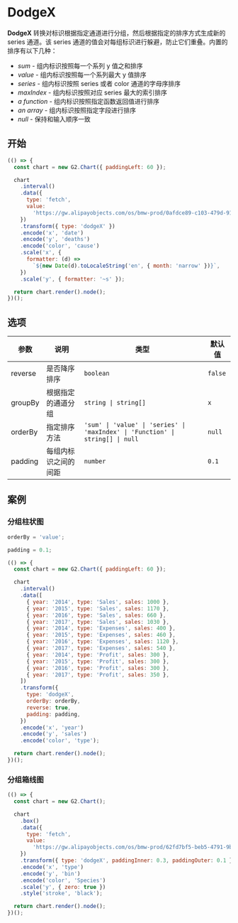 # DodgeX

<!-- The dodge group marks into series by color or series channel, and then produce new series channel for each series by specified order, say to form horizontal "columns" by specified channels. The built-in order is as followed:

- _sum_ - order columns by ascending total value of corresponding series
- _value_ - order columns by ascending values of y channel
- _series_ - order columns by nature alphabetical order of series or color channel
- _maxIndex_ - order columns by the index of their max value of corresponding series
- _a function_ - order columns by the specified function of data
- _an array_ - order columns by the specified array of fields
- _null_ - respect input order

The _reverse_ option reverse any of the above orders. -->

**DodgeX** 转换对标识根据指定通道进行分组，然后根据指定的排序方式生成新的 series 通道。该 series 通道的值会对每组标识进行躲避，防止它们重叠。内置的排序有以下几种：

- _sum_ - 组内标识按照每一个系列 y 值之和排序
- _value_ - 组内标识按照每一个系列最大 y 值排序
- _series_ - 组内标识按照 series 或者 color 通道的字母序排序
- _maxIndex_ - 组内标识按照对应 series 最大的索引排序
- _a function_ - 组内标识按照指定函数返回值进行排序
- _an array_ - 组内标识按照指定字段进行排序
- _null_ - 保持和输入顺序一致

## 开始

```js
(() => {
  const chart = new G2.Chart({ paddingLeft: 60 });

  chart
    .interval()
    .data({
      type: 'fetch',
      value:
        'https://gw.alipayobjects.com/os/bmw-prod/0afdce89-c103-479d-91f4-6cf604bcf200.json',
    })
    .transform({ type: 'dodgeX' })
    .encode('x', 'date')
    .encode('y', 'deaths')
    .encode('color', 'cause')
    .scale('x', {
      formatter: (d) =>
        `${new Date(d).toLocaleString('en', { month: 'narrow' })}`,
    })
    .scale('y', { formatter: '~s' });

  return chart.render().node();
})();
```

## 选项

| 参数    | 说明                 | 类型                                                                           | 默认值  |
| ------- | -------------------- | ------------------------------------------------------------------------------ | ------- |
| reverse | 是否降序排序         | `boolean`                                                                      | `false` |
| groupBy | 根据指定的通道分组   | `string \| string[]`                                                           | `x`     |
| orderBy | 指定排序方法         | `'sum' \| 'value' \| 'series' \| 'maxIndex' \| 'Function' \| string[] \| null` | `null`  |
| padding | 每组内标识之间的间距 | `number`                                                                       | `0.1`   |

## 案例

### 分组柱状图

```js | radio "options: { labels: ['value', 'series', 'sum'], values: ['value', 'series', 'sum'] }; pin: false"
orderBy = 'value';
```

```js | range "pin: false; min: 0.1; max: 0.9; step: 0.1"
padding = 0.1;
```

```js
(() => {
  const chart = new G2.Chart({ paddingLeft: 60 });

  chart
    .interval()
    .data([
      { year: '2014', type: 'Sales', sales: 1000 },
      { year: '2015', type: 'Sales', sales: 1170 },
      { year: '2016', type: 'Sales', sales: 660 },
      { year: '2017', type: 'Sales', sales: 1030 },
      { year: '2014', type: 'Expenses', sales: 400 },
      { year: '2015', type: 'Expenses', sales: 460 },
      { year: '2016', type: 'Expenses', sales: 1120 },
      { year: '2017', type: 'Expenses', sales: 540 },
      { year: '2014', type: 'Profit', sales: 300 },
      { year: '2015', type: 'Profit', sales: 300 },
      { year: '2016', type: 'Profit', sales: 300 },
      { year: '2017', type: 'Profit', sales: 350 },
    ])
    .transform({
      type: 'dodgeX',
      orderBy: orderBy,
      reverse: true,
      padding: padding,
    })
    .encode('x', 'year')
    .encode('y', 'sales')
    .encode('color', 'type');

  return chart.render().node();
})();
```

### 分组箱线图

```js
(() => {
  const chart = new G2.Chart();

  chart
    .box()
    .data({
      type: 'fetch',
      value:
        'https://gw.alipayobjects.com/os/bmw-prod/62fd7bf5-beb5-4791-9b62-6c66fa0204da.json',
    })
    .transform({ type: 'dodgeX', paddingInner: 0.3, paddingOuter: 0.1 })
    .encode('x', 'type')
    .encode('y', 'bin')
    .encode('color', 'Species')
    .scale('y', { zero: true })
    .style('stroke', 'black');

  return chart.render().node();
})();
```
